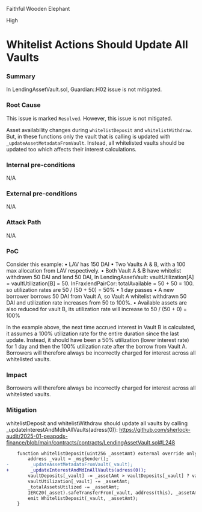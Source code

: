 Faithful Wooden Elephant

High

# Whitelist Actions Should Update All Vaults


### Summary
In LendingAssetVault.sol, Guardian::H02 issue is not mitigated.

### Root Cause
This issue is marked `Resolved`. However, this issue is not mitigated.

Asset availability changes during `whitelistDeposit` and `whitelistWithdraw`. 
But, in these functions only the vault that is calling is updated with `_updateAssetMetadataFromVault`. 
Instead, all whitelisted vaults should be updated too which affects their interest calculations.

### Internal pre-conditions
N/A

### External pre-conditions
N/A

### Attack Path
N/A

### PoC
Consider this example:
• LAV has 150 DAI
• Two Vaults A & B, with a 100 max allocation from LAV respectively.
• Both Vault A & B have whitelist withdrawn 50 DAI and lend 50 DAI, 
    In LendingAssetVault: vaultUtilization[A] = vaultUtilization[B] = 50.
    InFraxlendPairCor: totalAvailable = 50 + 50 = 100.
    so utilization rates are 50 / (50 + 50) = 50% 
• 1 day passes
• A new borrower borrows 50 DAI from Vault A, so Vault A whitelist withdrawn 50 DAI and utilization rate increases from 50 to 100%.
• Available assets are also reduced for vault B, its utilization rate will increase to 50 / (50 + 0) = 100%

In the example above, the next time accrued interest in Vault B is calculated, it assumes a 100% utilization rate for the entire duration since the last update.
Instead, it should have been a 50% utilization (lower interest rate) for 1 day and then the 100% utilization rate after the borrow from Vault A. 
Borrowers will therefore always be incorrectly charged for interest across all whitelisted vaults.

### Impact
Borrowers will therefore always be incorrectly charged for interest across all whitelisted vaults.

### Mitigation
whitelistDeposit and whitelistWithdraw should update all vaults by calling _updateInterestAndMdInAllVaults(adress(0)):
https://github.com/sherlock-audit/2025-01-peapods-finance/blob/main/contracts/contracts/LendingAssetVault.sol#L248
```diff
    function whitelistDeposit(uint256 _assetAmt) external override onlyWhitelist {
        address _vault = _msgSender();
-        _updateAssetMetadataFromVault(_vault);
+        _updateInterestAndMdInAllVaults(adress(0));
        vaultDeposits[_vault] -= _assetAmt > vaultDeposits[_vault] ? vaultDeposits[_vault] : _assetAmt;
        vaultUtilization[_vault] -= _assetAmt;
        _totalAssetsUtilized -= _assetAmt;
        IERC20(_asset).safeTransferFrom(_vault, address(this), _assetAmt);
        emit WhitelistDeposit(_vault, _assetAmt);
    }
```